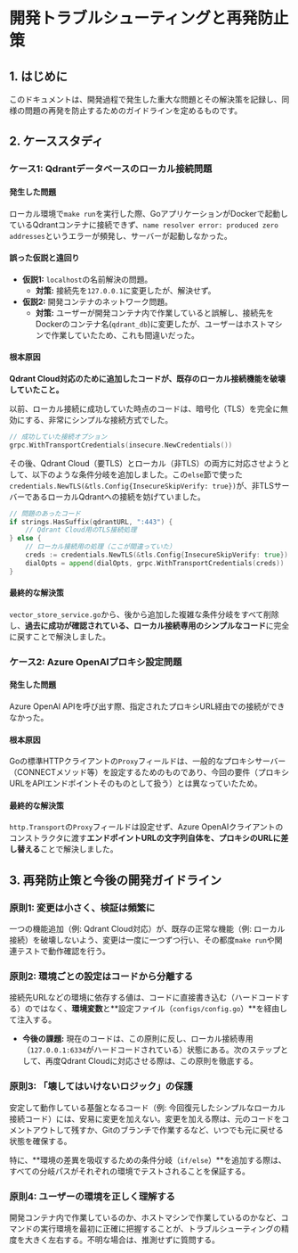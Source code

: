 # 開発トラブルシューティングと再発防止策

## 1. はじめに

このドキュメントは、開発過程で発生した重大な問題とその解決策を記録し、同様の問題の再発を防止するためのガイドラインを定めるものです。

## 2. ケーススタディ

### ケース1: Qdrantデータベースのローカル接続問題

#### 発生した問題

ローカル環境で`make run`を実行した際、GoアプリケーションがDockerで起動しているQdrantコンテナに接続できず、`name resolver error: produced zero addresses`というエラーが頻発し、サーバーが起動しなかった。

#### 誤った仮説と遠回り

- **仮説1:** `localhost`の名前解決の問題。
    - **対策:** 接続先を`127.0.0.1`に変更したが、解決せず。
- **仮説2:** 開発コンテナのネットワーク問題。
    - **対策:** ユーザーが開発コンテナ内で作業していると誤解し、接続先をDockerのコンテナ名(`qdrant_db`)に変更したが、ユーザーはホストマシンで作業していたため、これも間違いだった。

#### 根本原因

**Qdrant Cloud対応のために追加したコードが、既存のローカル接続機能を破壊していたこと。**

以前、ローカル接続に成功していた時点のコードは、暗号化（TLS）を完全に無効にする、非常にシンプルな接続方式でした。

```go
// 成功していた接続オプション
grpc.WithTransportCredentials(insecure.NewCredentials())
```

その後、Qdrant Cloud（要TLS）とローカル（非TLS）の両方に対応させようとして、以下のような条件分岐を追加しました。この`else`節で使った`credentials.NewTLS(&tls.Config{InsecureSkipVerify: true})`が、非TLSサーバーであるローカルQdrantへの接続を妨げていました。

```go
// 問題のあったコード
if strings.HasSuffix(qdrantURL, ":443") {
    // Qdrant Cloud用のTLS接続処理
} else {
    // ローカル接続用の処理（ここが間違っていた）
    creds := credentials.NewTLS(&tls.Config{InsecureSkipVerify: true}) // これが間違い
    dialOpts = append(dialOpts, grpc.WithTransportCredentials(creds))
}
```

#### 最終的な解決策

`vector_store_service.go`から、後から追加した複雑な条件分岐をすべて削除し、**過去に成功が確認されている、ローカル接続専用のシンプルなコード**に完全に戻すことで解決しました。

### ケース2: Azure OpenAIプロキシ設定問題

#### 発生した問題

Azure OpenAI APIを呼び出す際、指定されたプロキシURL経由での接続ができなかった。

#### 根本原因

Goの標準HTTPクライアントの`Proxy`フィールドは、一般的なプロキシサーバー（CONNECTメソッド等）を設定するためのものであり、今回の要件（プロキシURLをAPIエンドポイントそのものとして扱う）とは異なっていたため。

#### 最終的な解決策

`http.Transport`の`Proxy`フィールドは設定せず、Azure OpenAIクライアントのコンストラクタに渡す**エンドポイントURLの文字列自体を、プロキシのURLに差し替える**ことで解決しました。

## 3. 再発防止策と今後の開発ガイドライン

### 原則1: 変更は小さく、検証は頻繁に

一つの機能追加（例: Qdrant Cloud対応）が、既存の正常な機能（例: ローカル接続）を破壊しないよう、変更は一度に一つずつ行い、その都度`make run`や関連テストで動作確認を行う。

### 原則2: 環境ごとの設定はコードから分離する

接続先URLなどの環境に依存する値は、コードに直接書き込む（ハードコードする）のではなく、**環境変数**と**設定ファイル（`configs/config.go`）**を経由して注入する。

- **今後の課題:** 現在のコードは、この原則に反し、ローカル接続専用（`127.0.0.1:6334`がハードコードされている）状態にある。次のステップとして、再度Qdrant Cloudに対応させる際は、この原則を徹底する。

### 原則3: 「壊してはいけないロジック」の保護

安定して動作している基盤となるコード（例: 今回復元したシンプルなローカル接続コード）には、安易に変更を加えない。変更を加える際は、元のコードをコメントアウトして残すか、Gitのブランチで作業するなど、いつでも元に戻せる状態を確保する。

特に、**環境の差異を吸収するための条件分岐（`if/else`）**を追加する際は、すべての分岐パスがそれぞれの環境でテストされることを保証する。

### 原則4: ユーザーの環境を正しく理解する

開発コンテナ内で作業しているのか、ホストマシンで作業しているのかなど、コマンドの実行環境を最初に正確に把握することが、トラブルシューティングの精度を大きく左右する。不明な場合は、推測せずに質問する。

